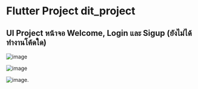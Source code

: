 # Flutter Project dit_project

## UI Project หน้าจอ Welcome, Login และ Sigup (ยังไม่ได้ทำงานโค้ดใด)

![image](https://github.com/user-attachments/assets/45581e71-c19b-4a71-a666-2bcf716d4cb5 " width='200px")
<br>

![image](https://github.com/user-attachments/assets/0d93bada-d851-4b96-b93a-8cc376fe66c3 " width='200px" )
<br>

![image](https://github.com/user-attachments/assets/39c076e7-3768-4600-a030-d87750209cf5 " width='200px" ).
<br>
